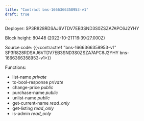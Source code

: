 ```yaml
---
title: "Contract bns-1666366358953-v1"
draft: true
---
```

Deployer: SP3R828RDSAJ6VTDV7EB3SND3S0ZSZA7APC6J2YHY


 



Block height: 80448 (2022-10-21T16:39:27.000Z)

Source code: {{<contractref "bns-1666366358953-v1" SP3R828RDSAJ6VTDV7EB3SND3S0ZSZA7APC6J2YHY bns-1666366358953-v1>}}

Functions:

* list-name _private_
* to-bool-response _private_
* change-price _public_
* purchase-name _public_
* unlist-name _public_
* get-current-name _read_only_
* get-listing _read_only_
* is-admin _read_only_
